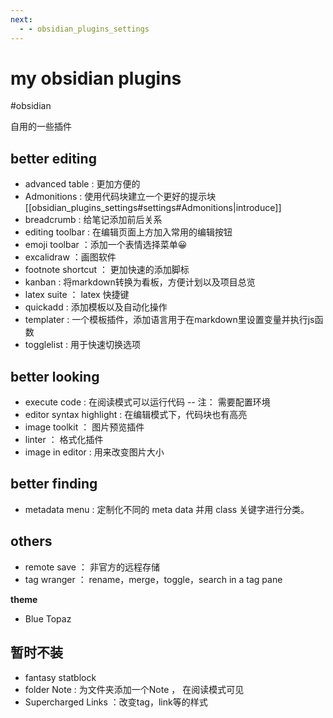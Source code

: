 ```yaml
---
next:
  - - obsidian_plugins_settings
---
```


# my obsidian plugins 

#obsidian

自用的一些插件

## better editing

- advanced table : 更加方便的
- Admonitions : 使用代码块建立一个更好的提示块 [[obsidian_plugins_settings#settings#Admonitions|introduce]]
- breadcrumb : 给笔记添加前后关系  
- editing toolbar : 在编辑页面上方加入常用的编辑按钮
- emoji toolbar ：添加一个表情选择菜单😀
- excalidraw ：画图软件
- footnote shortcut ： 更加快速的添加脚标
- kanban : 将markdown转换为看板，方便计划以及项目总览
- latex suite ： latex 快捷键
- quickadd : 添加模板以及自动化操作
- templater : 一个模板插件，添加语言用于在markdown里设置变量并执行js函数
- togglelist : 用于快速切换选项

## better looking

- execute code : 在阅读模式可以运行代码 -- 注： 需要配置环境
- editor syntax highlight : 在编辑模式下，代码块也有高亮
- image toolkit ： 图片预览插件
- linter ： 格式化插件
- image in editor : 用来改变图片大小

## better finding

- metadata menu : 定制化不同的 meta data 并用 class 关键字进行分类。

## others

- remote save ： 非官方的远程存储
- tag wranger ： rename，merge，toggle，search in a tag pane 

**theme** 

- Blue Topaz

## 暂时不装

- fantasy statblock
- folder Note : 为文件夹添加一个Note ， 在阅读模式可见
- Supercharged Links ：改变tag，link等的样式

